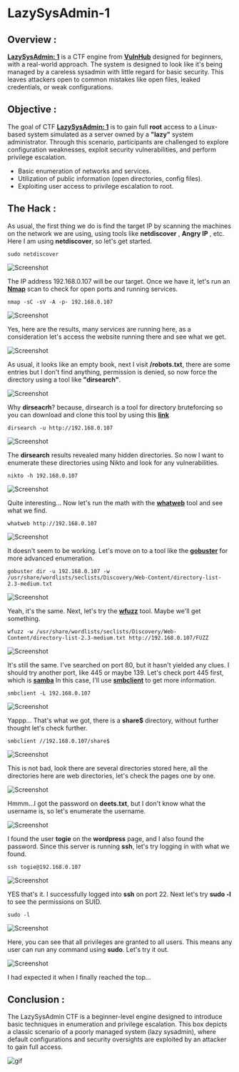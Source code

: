 # LazySysAdmin-1
## Overview :
**[LazySysAdmin: 1](https://vulnhub.com/entry/lazysysadmin-1,205/)** is a CTF engine from **[VulnHub](https://vulnhub.com/)** designed for beginners, with a real-world approach. The system is designed to look like it's being managed by a careless sysadmin with little regard for basic security. This leaves attackers open to common mistakes like open files, leaked credentials, or weak configurations.

## Objective :
The goal of CTF **[LazySysAdmin: 1](https://vulnhub.com/entry/lazysysadmin-1,205/)** is to gain full **root** access to a Linux-based system simulated as a server owned by a **"lazy"** system administrator. Through this scenario, participants are challenged to explore configuration weaknesses, exploit security vulnerabilities, and perform privilege escalation.
- Basic enumeration of networks and services.
- Utilization of public information (open directories, config files).
- Exploiting user access to privilege escalation to root.

## The Hack :
As usual, the first thing we do is find the target IP by scanning the machines on the network we are using, using tools like **netdiscover** , **Angry IP** , etc. Here I am using **netdiscover**, so let's get started.
```
sudo netdiscover
```

![Screenshot](images/1.png)

The IP address 192.168.0.107 will be our target. Once we have it, let's run an **[Nmap](https://nmap.org/)** scan to check for open ports and running services.
```
nmap -sC -sV -A -p- 192.168.0.107
```

![Screenshot](images/2.png)

Yes, here are the results, many services are running here, as a consideration let's access the website running there and see what we get.

![Screenshot](images/3.png)

As usual, it looks like an empty book, next I visit **/robots.txt**, there are some entries but I don't find anything, permission is denied, so now force the directory using a tool like **"dirsearch"**.

![Screenshot](images/4.png)

Why **dirseacrh**? because, dirsearch is a tool for directory bruteforcing so you can download and clone this tool by using this **[link](https://github.com/maurosoria/dirsearch)**
```
dirsearch -u http://192.168.0.107
```

![Screenshot](images/5.png)

The **dirsearch** results revealed many hidden directories. So now I want to enumerate these directories using Nikto and look for any vulnerabilities.
```
nikto -h 192.168.0.107
```

![Screenshot](images/6.png)

Quite interesting... Now let's run the math with the **[whatweb](https://github.com/urbanadventurer/WhatWeb)** tool and see what we find.
```
whatweb http://192.168.0.107
```

![Screenshot](images/7.png)

It doesn't seem to be working. Let's move on to a tool like the **[gobuster](https://github.com/OJ/gobuster)** for more advanced enumeration.
```
gobuster dir -u 192.168.0.107 -w /usr/share/wordlists/seclists/Discovery/Web-Content/directory-list-2.3-medium.txt
```

![Screenshot](images/8.png)

Yeah, it's the same. Next, let's try the **[wfuzz](https://github.com/xmendez/wfuzz)** tool. Maybe we'll get something.
```
wfuzz -w /usr/share/wordlists/seclists/Discovery/Web-Content/directory-list-2.3-medium.txt http://192.168.0.107/FUZZ
```

![Screenshot](images/9.png)

It's still the same. I've searched on port 80, but it hasn't yielded any clues. I should try another port, like 445 or maybe 139. Let's check port 445 first, which is **[samba](https://www.samba.org/)** In this case, I'll use **[smbclient](https://www.samba.org/samba/docs/current/man-html/smbclient.1.html)** to get more information.
```
smbclient -L 192.168.0.107
```

![Screenshot](images/10.png)

Yappp... That's what we got, there is a **share$** directory, without further thought let's check further.
```
smbclient //192.168.0.107/share$
```

![Screenshot](images/15.png)

This is not bad, look there are several directories stored here, all the directories here are web directories, let's check the pages one by one.

![Screenshot](images/11.png)

Hmmm...I got the password on **deets.txt**, but I don't know what the username is, so let's enumerate the username.

![Screenshot](images/12.png)

I found the user **togie** on the **wordpress** page, and I also found the password. Since this server is running **ssh**, let's try logging in with what we found.
```
ssh togie@192.168.0.107
```

![Screenshot](images/13.png)

YES that's it. I successfully logged into **ssh** on port 22.
Next let's try **sudo -l** to see the permissions on SUID.
```
sudo -l
```

![Screenshot](images/16.png)

Here, you can see that all privileges are granted to all users. This means any user can run any command using **sudo**. Let's try it out.

![Screenshot](images/14.png)

I had expected it when I finally reached the top...

## Conclusion :
The LazySysAdmin CTF is a beginner-level engine designed to introduce basic techniques in enumeration and privilege escalation. This box depicts a classic scenario of a poorly managed system (lazy sysadmin), where default configurations and security oversights are exploited by an attacker to gain full access.

![gif](https://media3.giphy.com/media/v1.Y2lkPTc5MGI3NjExN2tmcGtqdW5xbmk5czVrbmptaGx3cWxyM3dpMjM4ZzU3NWxkYjE1NSZlcD12MV9pbnRlcm5hbF9naWZfYnlfaWQmY3Q9Zw/mQG644PY8O7rG/giphy.gif)
